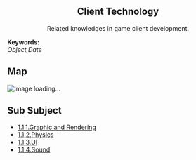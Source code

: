 <h2 align="center">Client Technology</h2>
<p align="center">Related knowledges in game client development.</p>

**Keywords:**<br/>
*Object,Date*

## Map
![image loading...](https://github.com/gonglei007/GameDevMind/blob/main/exports/1.1.客户端技术.png?raw=true)

## Sub Subject
* [1.1.1.Graphic and Rendering](https://github.com/gonglei007/GameDevMind/blob/main/mds/1.1.1.图形与渲染.md)
* [1.1.2.Physics](https://github.com/gonglei007/GameDevMind/blob/main/mds/1.1.2.物理.md)
* [1.1.3.UI](https://github.com/gonglei007/GameDevMind/blob/main/mds/1.1.3.UI.md)
* [1.1.4.Sound](https://github.com/gonglei007/GameDevMind/blob/main/mds/1.1.4.声音.md)
